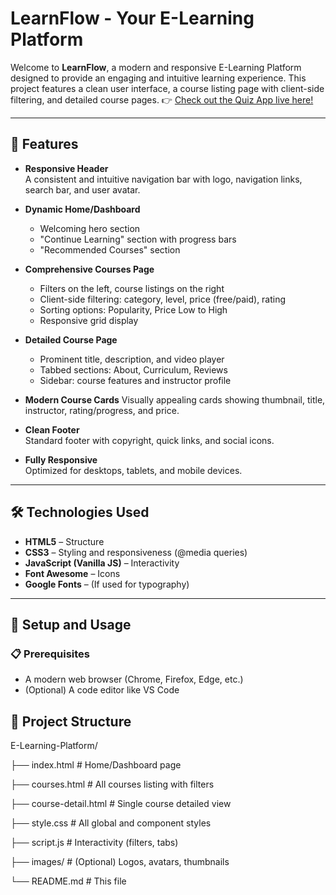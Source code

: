 # LearnFlow - Your E-Learning Platform

Welcome to **LearnFlow**, a modern and responsive E-Learning Platform designed to provide an engaging and intuitive learning experience. This project features a clean user interface, a course listing page with client-side filtering, and detailed course pages.
 👉 [Check out the Quiz App live here!](https://mahak0204-svg.github.io/E-Learning-Platform/)

---

## 🚀 Features

- **Responsive Header**  
  A consistent and intuitive navigation bar with logo, navigation links, search bar, and user avatar.

- **Dynamic Home/Dashboard**
  - Welcoming hero section
  - "Continue Learning" section with progress bars
  - "Recommended Courses" section

- **Comprehensive Courses Page**
  - Filters on the left, course listings on the right
  - Client-side filtering: category, level, price (free/paid), rating
  - Sorting options: Popularity, Price Low to High
  - Responsive grid display

- **Detailed Course Page**
  - Prominent title, description, and video player
  - Tabbed sections: About, Curriculum, Reviews
  - Sidebar: course features and instructor profile

- **Modern Course Cards**
  Visually appealing cards showing thumbnail, title, instructor, rating/progress, and price.

- **Clean Footer**  
  Standard footer with copyright, quick links, and social icons.

- **Fully Responsive**  
  Optimized for desktops, tablets, and mobile devices.

---

## 🛠 Technologies Used

- **HTML5** – Structure  
- **CSS3** – Styling and responsiveness (@media queries)  
- **JavaScript (Vanilla JS)** – Interactivity  
- **Font Awesome** – Icons  
- **Google Fonts** – (If used for typography)

---

## 🧰 Setup and Usage

### 📋 Prerequisites

- A modern web browser (Chrome, Firefox, Edge, etc.)
- (Optional) A code editor like VS Code

## 📁 Project Structure

E-Learning-Platform/

├── index.html           # Home/Dashboard page

├── courses.html         # All courses listing with filters

├── course-detail.html   # Single course detailed view

├── style.css            # All global and component styles

├── script.js            # Interactivity (filters, tabs)

├── images/              # (Optional) Logos, avatars, thumbnails

└── README.md            # This file
